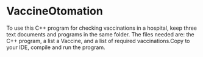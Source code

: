 # VaccineOtomation
To use this C++ program for checking vaccinations in a hospital, keep three text documents and programs in the same folder. The files needed are: the C++ program, a list a Vaccine, and a list of required vaccinations.Copy to your IDE, compile and run the program.
